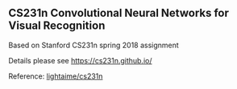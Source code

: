## CS231n Convolutional Neural Networks for Visual Recognition
Based on Stanford CS231n spring 2018 assignment

Details please see https://cs231n.github.io/

Reference: [lightaime/cs231n](https://github.com/lightaime/cs231n)
